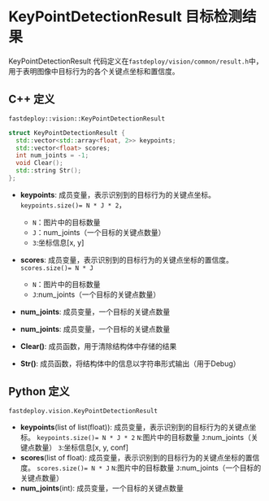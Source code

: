 # KeyPointDetectionResult 目标检测结果

KeyPointDetectionResult 代码定义在`fastdeploy/vision/common/result.h`中，用于表明图像中目标行为的各个关键点坐标和置信度。

## C++ 定义

`fastdeploy::vision::KeyPointDetectionResult`

```c++
struct KeyPointDetectionResult {
  std::vector<std::array<float, 2>> keypoints;
  std::vector<float> scores;
  int num_joints = -1;
  void Clear();
  std::string Str();
};
```

- **keypoints**: 成员变量，表示识别到的目标行为的关键点坐标。`keypoints.size()= N * J * 2`，
    - `N`：图片中的目标数量
    - `J`：num_joints（一个目标的关键点数量）
    - `3`:坐标信息[x, y]
- **scores**: 成员变量，表示识别到的目标行为的关键点坐标的置信度。`scores.size()= N * J`
    - `N`：图片中的目标数量
    - `J`:num_joints（一个目标的关键点数量）
- **num_joints**: 成员变量，一个目标的关键点数量

- **num_joints**: 成员变量，一个目标的关键点数量
- **Clear()**: 成员函数，用于清除结构体中存储的结果
- **Str()**: 成员函数，将结构体中的信息以字符串形式输出（用于Debug）

## Python 定义

`fastdeploy.vision.KeyPointDetectionResult`

- **keypoints**(list of list(float)): 成员变量，表示识别到的目标行为的关键点坐标。
                                      `keypoints.size()= N * J * 2`
                                      `N`:图片中的目标数量
                                      `J`:num_joints（关键点数量）
                                     `3`:坐标信息[x, y, conf]
- **scores**(list of float): 成员变量，表示识别到的目标行为的关键点坐标的置信度。
                             `scores.size()= N * J`
                             `N`:图片中的目标数量
                             `J`:num_joints（一个目标的关键点数量）
- **num_joints**(int): 成员变量，一个目标的关键点数量
